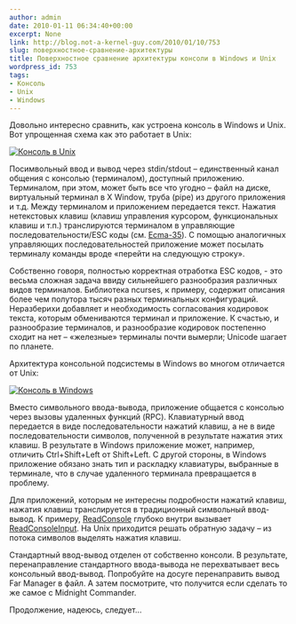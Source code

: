 ```yaml
---
author: admin
date: 2010-01-11 06:34:40+00:00
excerpt: None
link: http://blog.not-a-kernel-guy.com/2010/01/10/753
slug: поверхностное-сравнение-архитектуры
title: Поверхностное сравнение архитектуры консоли в Windows и Unix
wordpress_id: 753
tags:
- Консоль
- Unix
- Windows
---
```


Довольно интересно сравнить, как устроена консоль в Windows и Unix. Вот упрощенная схема как это работает в Unix:

[![Консоль в Unix](http://blog.not-a-kernel-guy.com/wp-content/uploads/2010/01/unix_console.png)](http://blog.not-a-kernel-guy.com/wp-content/uploads/2010/01/unix_console.png)

Посимвольный ввод и вывод через stdin/stdout – единственный канал общения с консолью (терминалом), доступный приложению. Терминалом, при этом, может быть все что угодно – файл на диске, виртуальный терминал в X Window, труба (pipe) из другого приложения и т.д. Между терминалом и приложением передается текст. Нажатия нетекстовых клавиш (клавиш управления курсором, функциональных клавиш и т.п.) транслируются терминалом в управляющие последовательности/ESC коды (см. [Ecma-35](http://www.ecma-international.org/publications/standards/Ecma-035.htm)). С помощью аналогичных управляющих последовательностей приложение может посылать терминалу команды вроде «перейти на следующую строку».

Собственно говоря, полностью корректная отработка ESC кодов, - это весьма сложная задача ввиду сильнейшего разнообразия различных видов терминалов. Библиотека ncurses, к примеру, содержит описания более чем полутора тысяч разных терминальных конфигураций. Неразберихи добавляет и необходимость согласования кодировок текста, которым обмениваются терминал и приложение. К счастью, и разнообразие терминалов, и разнообразие кодировок постепенно сходит на нет – «железные» терминалы почти вымерли; Unicode шагает по планете.

Архитектура консольной подсистемы в Windows во многом отличается от Unix:

[![Консоль в Windows](http://blog.not-a-kernel-guy.com/wp-content/uploads/2010/01/windows_console.png)](http://blog.not-a-kernel-guy.com/wp-content/uploads/2010/01/windows_console.png)

Вместо символьного ввода-вывода, приложение общается с консолью через вызовы удаленных функций (RPC). Клавиатурный ввод передается в виде последовательности нажатий клавиш, а не в виде последовательности символов, полученной в результате нажатия этих клавиш. В результате в Windows приложение может, например, отличить Ctrl+Shift+Left от Shift+Left. С другой стороны, в Windows приложение обязано знать тип и раскладку клавиатуры, выбранные в терминале, что в случае удаленного терминала превращается в проблему.

Для приложений, которым не интересны подробности нажатий клавиш, нажатия клавиш транслируется в традиционный символьный ввод-вывод. К примеру, [ReadConsole](http://msdn.microsoft.com/en-us/library/ms684958%28VS.85%29.aspx) глубоко внутри вызывает [ReadConsoleInput](http://msdn.microsoft.com/en-us/library/ms684961%28VS.85%29.aspx). На Unix приходится решать обратную задачу – из потока символов выделять нажатия клавиш. 

Стандартный ввод-вывод отделен от собственно консоли. В результате, перенаправление стандартного ввода-вывода не перехватывает весь консольный ввод-вывод. Попробуйте на досуге перенаправить вывод Far Manager в файл. А затем посмотрите, что получится если сделать то же самое с Midnight Commander.

Продолжение, надеюсь, следует…
